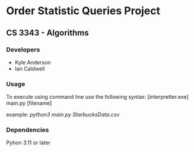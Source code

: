 # Order Statistic Queries Project
## CS 3343 - Algorithms

### Developers
- Kyle Anderson
- Ian Caldwell

### Usage
To execute using command line use the following syntax:
[interpretter.exe] main.py [filename]

example: *python3 main.py StarbucksData.csv*

### Dependencies
Pyhon 3.11 or later